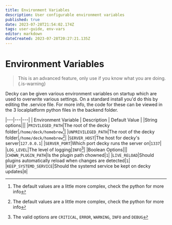 ```yaml
---
title: Environment Variables
description: User configurable environment variables
published: true
date: 2023-07-28T21:54:02.174Z
tags: user-guide, env-vars
editor: markdown
dateCreated: 2023-07-28T20:27:21.135Z
---
```


# Environment Variables
> This is an advanced feature, only use if you know what you are doing.
{.is-warning}

Decky can be given various environment variables on startup which are used to overwrite various settings. On a standard install you'd do this by editing the .service file. For more info, the code for these can be viewed in the 3 localplatform python files in the backend folder.

|---|---|---|
| Environment Variable | Description | Default Value |
|String options|||
|`PRIVILEGED_PATH`|The root of the decky folder|`/home/deck/homebrew`[^1]|
|`UNPRIVILEGED_PATH`|The root of the decky folder|`/home/deck/homebrew`[^1]|
|`SERVER_HOST`|The host for decky's server|`127.0.0.1`|
|`SERVER_PORT`|Which port decky runs the server on|`1337`|
|`LOG_LEVEL`|The level of logging|`INFO`[^2]|
|Boolean Options|||
|`CHOWN_PLUGIN_PATH`|Is the plugin path chowned|`1`|
|`LIVE_RELOAD`|Should plugins automatically reload when changes are detected|`1`|
|`KEEP_SYSTEMD_SERVICE`|Should the systemd service be kept on decky updates|`0`|
[^1]: The default values are a little more complex, check the python for more info
[^2]: The valid options are `CRITICAL`, `ERROR`, `WARNING`, `INFO` and `DEBUG`